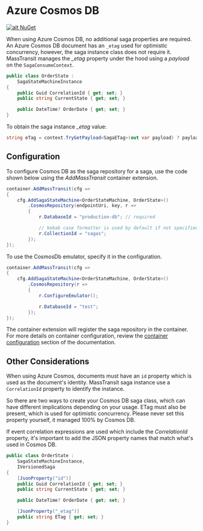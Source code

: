 # Azure Cosmos DB

[![alt NuGet](https://img.shields.io/nuget/v/MassTransit.Azure.Cosmos.svg "NuGet")](https://nuget.org/packages/MassTransit.Azure.Cosmos/)

When using Azure Cosmos DB, no additional saga properties are required. An Azure Cosmos DB document has an `_etag` used for optimistic concurrency, however, the saga instance class does not require it. MassTransit manages the *_etag* property under the hood using a *payload* on the `SagaConsumeContext`.

```csharp {10}
public class OrderState :
    SagaStateMachineInstance
{
    public Guid CorrelationId { get; set; }
    public string CurrentState { get; set; }

    public DateTime? OrderDate { get; set; }
}
```

To obtain the saga instance *_etag* value:

```csharp
string eTag = context.TryGetPayload<SagaETag>(out var payload) ? payload.ETag : null;
```

## Configuration

To configure Cosmos DB as the saga repository for a saga, use the code shown below using the _AddMassTransit_ container extension.

```csharp {4-10}
container.AddMassTransit(cfg =>
{
    cfg.AddSagaStateMachine<OrderStateMachine, OrderState>()
        .CosmosRepository(endpointUri, key, r =>
        {
            r.DatabaseId = "production-db"; // required

            // kebab case formatter is used by default if not specified (OrderState -> order-state)
            r.CollectionId = "sagas";
        });
});
```

To use the CosmosDb emulator, specify it in the configuration.

```csharp {4-9}
container.AddMassTransit(cfg =>
{
    cfg.AddSagaStateMachine<OrderStateMachine, OrderState>()
        .CosmosRepository(r =>
        {
            r.ConfigureEmulator();

            r.DatabaseId = "test";
        });
});
```

The container extension will register the saga repository in the container. For more details on container configuration, review the [container configuration](/usage/containers/) section of the documentation.

## Other Considerations

When using Azure Cosmos, documents must have an `id` property which is used as the document's identity. MassTransit saga instance use a `CorrelationId` property to identify the instance. 

So there are two ways to create your Cosmos DB saga class, which can have different implications depending on your usage. ETag must also be present, which is used for optimistic concurrency. Please never set this property yourself, it managed 100% by Cosmos DB.

If event correlation expressions are used which include the _CorrelationId_ property, it's important to add the JSON property names that match what's used in Cosmos DB.

```csharp {5,11}
public class OrderState :
    SagaStateMachineInstance,
    IVersionedSaga
{
    [JsonProperty("id")]
    public Guid CorrelationId { get; set; }
    public string CurrentState { get; set; }

    public DateTime? OrderDate { get; set; }

    [JsonProperty("_etag")]
    public string ETag { get; set; }
}
```
